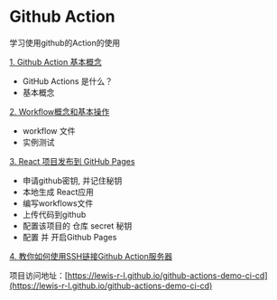 # Github Action
学习使用github的Action的使用

[1. Github Action 基本概念](learn/learn_01.md)
- GitHub Actions 是什么？
- 基本概念

[2. Workflow概念和基本操作](learn/learn_02.md)
- workflow 文件
- 实例测试

[3. React 项目发布到 GitHub Pages](learn/learn_03.md)
- 申请github密钥, 并记住秘钥
- 本地生成 React应用
- 编写workflows文件
- 上传代码到github
- 配置该项目的 仓库 secret 秘钥
- 配置 并 开启Github Pages

[4. 教你如何使用SSH链接Github Action服务器](https://zhuanlan.zhihu.com/p/387389708)

项目访问地址：[https://lewis-r-l.github.io/github-actions-demo-ci-cd](https://lewis-r-l.github.io/github-actions-demo-ci-cd)
